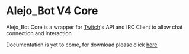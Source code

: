 # Alejo_Bot V4 Core
Alejo_Bot Core is a wrapper for [Twitch](https://dev.twitch.tv)'s API and IRC Client to allow chat connection and interaction

Documentation is yet to come, for download please click [here](https://github.com/Alejo47/Alejo_Bot-V4-Core/raw/master/bin/Debug/Alejo_Bot%20V4%20Core.dll)
